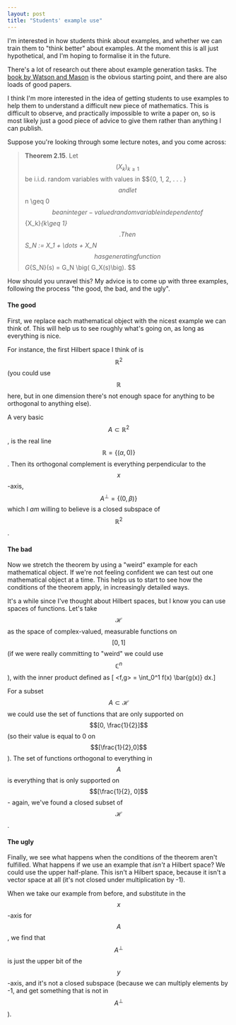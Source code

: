 ```yaml
---
layout: post
title: "Students' example use"
---
```


I'm interested in how students think about examples, and whether we can train them to "think better" about examples. At the moment this is all just hypothetical, and I'm hoping to formalise it in the future. 

There's a lot of research out there about example generation tasks. The [book by Watson and Mason](https://www.taylorfrancis.com/books/mono/10.4324/9781410613714/mathematics-constructive-activity-anne-watson-john-mason) is the obvious starting point, and there are also loads of good papers.

I think I'm more interested in the idea of getting students to use examples to help them to understand a difficult new piece of mathematics. This is difficult to observe, and practically impossible to write a paper on, so is most likely just a good piece of advice to give them rather than anything I can publish.

Suppose you're looking through some lecture notes, and you come across:

> **Theorem 2.15**. Let $$(X_k)_{k\geq 1}$$ be i.i.d. random variables with values in $$\{0, 1, 2, . . . }$$ and let $$n \geq 0$$ be an integer-valued random variable independent of $$\{X_k\}_{k\geq 1}$$. Then $$S_N := X_1 + \dots + X_N$$ has generating function
$$ G_{S_N}(s) = G_N \big( G_X(s)\big). $$

How should you unravel this? My advice is to come up with three examples, following the process "the good, the bad, and the ugly".

#### The good

First, we replace each mathematical object with the nicest example we can think of. This will help us to see roughly what's going on, as long as everything is nice.

For instance, the first Hilbert space I think of is $$\mathbb{R}^2$$ (you could use $$\mathbb{R}$$ here, but in one dimension there's not enough space for anything to be orthogonal to anything else).

A very basic $$A \subset \mathbb{R}^2$$, is the real line $$ \mathbb{R} = \{ (\alpha,0) \}$$. Then its orthogonal complement is everything perpendicular to the $$x$$-axis,  $$A^{\perp} = \{ (0, \beta)\}$$ which I *am* willing to believe is a closed subspace of $$\mathbb{R}^2$$.

#### The bad

Now we stretch the theorem by using a "weird" example for each mathematical object. If we're not feeling confident we can test out one mathematical object at a time. This helps us to start to see how the conditions of the theorem apply, in increasingly detailed ways.

It's a while since I've thought about Hilbert spaces, but I know you can use spaces of functions. Let's take $$\mathcal{H}$$ as the space of complex-valued, measurable functions on $$[0,1]$$ (if we were really committing to "weird" we could use $$\mathbb{C}^n$$), with the inner product defined as
\[ <f,g> = \int_0^1 f(x) \bar{g(x)} dx.\]

For a subset $$A \subset \mathcal{H}$$ we could use the set of functions that are only supported on $$[0, \frac{1}{2}]$$ (so their value is equal to 0 on $$[\frac{1}{2},0]$$). The set of functions orthogonal to everything in $$A$$ is everything that is only supported on $$[\frac{1}{2}, 0]$$ - again, we've found a closed subset of $$\mathcal{H}$$. 

#### The ugly

Finally, we see what happens when the conditions of the theorem aren't fulfilled. What happens if we use an example that *isn't* a Hilbert space? We could use the upper half-plane. This isn't a Hilbert space, because it isn't a vector space at all (it's not closed under multiplication by -1). 

When we take our example from before, and substitute in the $$x$$-axis for $$A$$, we find that $$A^{\perp}$$ is just the upper bit of the $$y$$-axis, and it's not a closed subspace (because we can multiply elements by -1, and get something that is not in $$A^{\perp}$$). 

